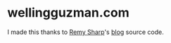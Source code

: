 wellingguzman.com
=================
I made this thanks to [Remy Sharp](https://github.com/remy)'s [blog](https://github.com/remy/remysharp.com) source code.
